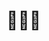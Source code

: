 # 👋👋👋

<!-- ### Hi there 👋 -->

<!--
**Littlehhh/Littlehhh** is a ✨ _special_ ✨ repository because its `README.md` (this file) appears on your GitHub profile.

Here are some ideas to get you started:

- 🔭 I’m currently working on ...
- 🌱 I’m currently learning ...
- 👯 I’m looking to collaborate on ...
- 🤔 I’m looking for help with ...
- 💬 Ask me about ...
- 📫 How to reach me: ...
- 😄 Pronouns: ...
- ⚡ Fun fact: ...
-->

<!-- ![Github stats](https://github-readme-stats.vercel.app/api?username=Littlehhh&show_icons=true&hide_border=true&count_private=true)

![Top Langs](https://github-readme-stats.vercel.app/api/top-langs/?username=Littlehhh&count_private=true)


<a>
  <img align="left" width="500" height="300" src="https://github-readme-stats.vercel.app/api?username=Littlehhh&show_icons=true&hide_border=true&count_private=true" />
  <img align="right" width="300" height="300" src="https://github-readme-stats.vercel.app/api/top-langs/?username=Littlehhh&count_private=true" />
</a>
